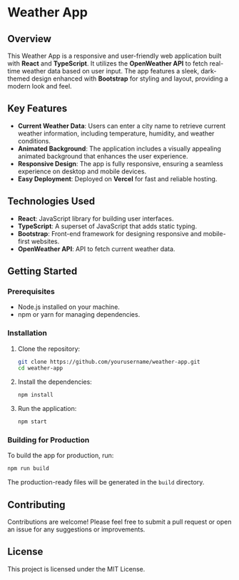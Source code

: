 # Weather App

## Overview

This Weather App is a responsive and user-friendly web application built with **React** and **TypeScript**. It utilizes the **OpenWeather API** to fetch real-time weather data based on user input. The app features a sleek, dark-themed design enhanced with **Bootstrap** for styling and layout, providing a modern look and feel. 

## Key Features

- **Current Weather Data**: Users can enter a city name to retrieve current weather information, including temperature, humidity, and weather conditions.
- **Animated Background**: The application includes a visually appealing animated background that enhances the user experience.
- **Responsive Design**: The app is fully responsive, ensuring a seamless experience on desktop and mobile devices.
- **Easy Deployment**: Deployed on **Vercel** for fast and reliable hosting.

## Technologies Used

- **React**: JavaScript library for building user interfaces.
- **TypeScript**: A superset of JavaScript that adds static typing.
- **Bootstrap**: Front-end framework for designing responsive and mobile-first websites.
- **OpenWeather API**: API to fetch current weather data.

## Getting Started

### Prerequisites

- Node.js installed on your machine.
- npm or yarn for managing dependencies.

### Installation

1. Clone the repository:

   ```bash
   git clone https://github.com/yourusername/weather-app.git
   cd weather-app
   ```

2. Install the dependencies:

   ```bash
   npm install
   ```

3. Run the application:

   ```bash
   npm start
   ```

### Building for Production

To build the app for production, run:

```bash
npm run build
```

The production-ready files will be generated in the `build` directory.

## Contributing

Contributions are welcome! Please feel free to submit a pull request or open an issue for any suggestions or improvements.

## License

This project is licensed under the MIT License.
